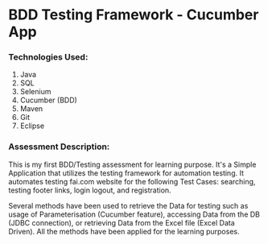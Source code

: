 # BDD Testing Framework - Cucumber App

### Technologies Used:

1. Java
2. SQL
3. Selenium
4. Cucumber (BDD)
5. Maven
6. Git
7. Eclipse

### Assessment Description:

This is my first BDD/Testing assessment for learning purpose.
It's a Simple Application that utilizes the testing framework for automation testing.
It automates testing fai.com website for the following Test Cases: searching, testing footer links, login logout, 
and registration.

Several methods have been used to retrieve the Data for testing such as usage of Parameterisation (Cucumber feature),
accessing Data from the DB (JDBC connection), or retrieving Data from the Excel file (Excel Data Driven). 
All the methods have been applied for the learning purposes.
